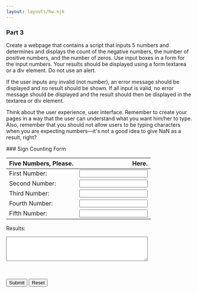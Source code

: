 ```yaml
---
layout: layouts/hw.njk
---
```

### Part 3
Create a webpage that contains a script that inputs 5 numbers and determines and displays the count of the negative numbers, the number of positive numbers, and the number of zeros. Use input boxes in a form for the input numbers. Your results should be displayed using a form textarea or a div element. Do not use an alert.

If the user inputs any invalid (not number), an error message should be displayed and no result should be shown. If all input is valid, no error message should be displayed and the result should then be displayed in the textarea or div element.

Think about the user experience, user interface. Remember to create your pages in a way that the user can understand what you want him/her to type. Also, remember that you should not allow users to be typing characters when you are expecting numbers—it's not a good idea to give NaN as a result, right?

<section class="body">
### Sign Counting Form

<form name="myform">

| Five Numbers, Please. |  Here. |
|:---|---:|
| First Number: | <input type="number" name="num1" step="1" required><span class="validity"></span> |
| Second Number: | <input type="number" name="num2" step="1" required><span class="validity"></span> |
| Third Number: | <input type="number" name="num3" step="1" required><span class="validity"></span> |
| Fourth Number: | <input type="number" name="num4" step="1" required><span class="validity"></span> |
| Fifth Number: | <input type="number" name="num5" step="1" required><span class="validity"></span> |


Results: 
<br>
<textarea rows="4" cols="45" name="result" id="results"></textarea>
<br><br>
<input type="button" class="button-primary" onclick="process()" value="Submit">
<input type="reset" value="Reset" id="reset">

</form>
</section>

<script>
function process()
{
let numbers = [];
let negnum = 0, posnum = 0, zeronum = 0;

numbers[0] = parseInt(document.forms["myform"].elements["num1"].value);
numbers[1] = parseInt(document.forms["myform"].elements["num2"].value);
numbers[2] = parseInt(document.forms["myform"].elements["num3"].value);
numbers[3] = parseInt(document.forms["myform"].elements["num4"].value);
numbers[4] = parseInt(document.forms["myform"].elements["num5"].value);

for (let i = 0; i < 5 ; i++) {
    if (numbers[i] < 0) {
        negnum++;
    } else if (numbers[i] > 0) {
        posnum++;
    } else {
        zeronum++;
    }
}

if (isNaN(numbers[0]) || isNaN(numbers[1]) || isNaN(numbers[2]) || isNaN(numbers[3]) || isNaN(numbers[4])) {
    document.forms["myform"].elements["result"].textContent = ("You have entered invalid input. Please enter integers only."); 
} else {
    if (negnum == 0) negnum = "no";
    if (posnum == 0) posnum = "no";
    if (zeronum == 0) zeronum = "no";
    document.forms["myform"].elements["result"].textContent = ("You have entered " + negnum + " negative, " + posnum + " positive, and " + zeronum + " zero numbers."); 
}
}
</script>

<script>
$(document).ready(function(){
          $('#reset').click(function(){
            $("results").text("");
        });
});
</script>